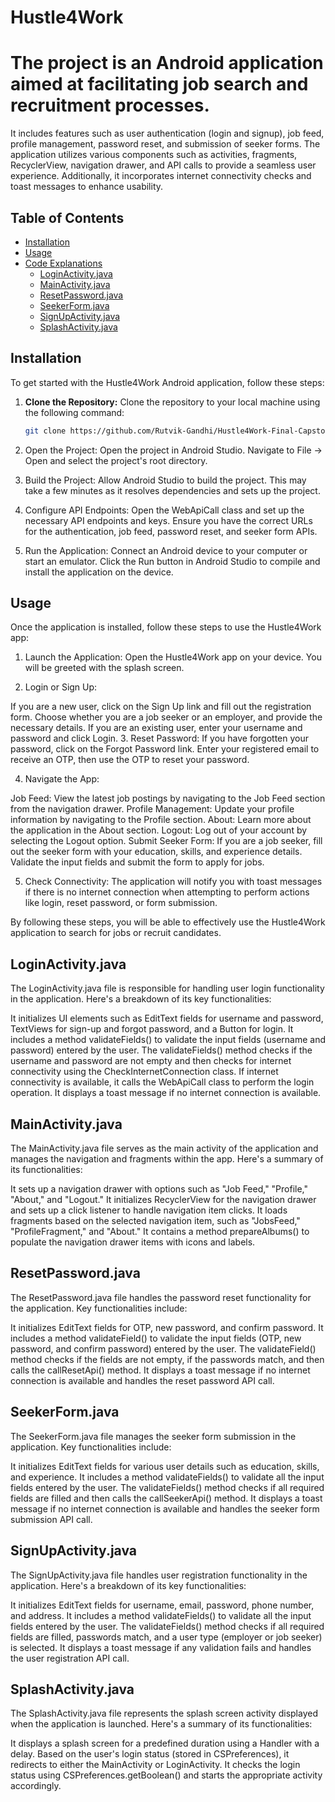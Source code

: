 # Hustle4Work

# The project is an Android application aimed at facilitating job search and recruitment processes. 
It includes features such as user authentication (login and signup), job feed, profile management, password reset, and submission of seeker forms. 
The application utilizes various components such as activities, fragments, RecyclerView, navigation drawer, and API calls to provide a seamless user experience. 
Additionally, it incorporates internet connectivity checks and toast messages to enhance usability.

## Table of Contents
- [Installation](#installation)
- [Usage](#usage)
- [Code Explanations](#code-explanations)
  - [LoginActivity.java](#loginactivityjava)
  - [MainActivity.java](#mainactivityjava)
  - [ResetPassword.java](#resetpasswordjava)
  - [SeekerForm.java](#seekerformjava)
  - [SignUpActivity.java](#signupactivityjava)
  - [SplashActivity.java](#splashactivityjava)

## Installation

To get started with the Hustle4Work Android application, follow these steps:

1. **Clone the Repository:**
   Clone the repository to your local machine using the following command:
   ```sh
   git clone https://github.com/Rutvik-Gandhi/Hustle4Work-Final-Capstone-Project-.git

2. Open the Project:
Open the project in Android Studio. Navigate to File -> Open and select the project's root directory.

3. Build the Project:
Allow Android Studio to build the project. This may take a few minutes as it resolves dependencies and sets up the project.

4. Configure API Endpoints:
Open the WebApiCall class and set up the necessary API endpoints and keys. Ensure you have the correct URLs for the authentication, job feed, password reset, and seeker form APIs.

5. Run the Application:
Connect an Android device to your computer or start an emulator. Click the Run button in Android Studio to compile and install the application on the device.

## Usage
Once the application is installed, follow these steps to use the Hustle4Work app:

1. Launch the Application:
Open the Hustle4Work app on your device. You will be greeted with the splash screen.

2. Login or Sign Up:

If you are a new user, click on the Sign Up link and fill out the registration form. Choose whether you are a job seeker or an employer, and provide the necessary details.
If you are an existing user, enter your username and password and click Login.
3. Reset Password:
If you have forgotten your password, click on the Forgot Password link. Enter your registered email to receive an OTP, then use the OTP to reset your password.

4. Navigate the App:

Job Feed: View the latest job postings by navigating to the Job Feed section from the navigation drawer.
Profile Management: Update your profile information by navigating to the Profile section.
About: Learn more about the application in the About section.
Logout: Log out of your account by selecting the Logout option.
Submit Seeker Form:
If you are a job seeker, fill out the seeker form with your education, skills, and experience details. Validate the input fields and submit the form to apply for jobs.

5. Check Connectivity:
The application will notify you with toast messages if there is no internet connection when attempting to perform actions like login, reset password, or form submission.

By following these steps, you will be able to effectively use the Hustle4Work application to search for jobs or recruit candidates.
   

## LoginActivity.java
The LoginActivity.java file is responsible for handling user login functionality in the application. Here's a breakdown of its key functionalities:

It initializes UI elements such as EditText fields for username and password, TextViews for sign-up and forgot password, and a Button for login.
It includes a method validateFields() to validate the input fields (username and password) entered by the user.
The validateFields() method checks if the username and password are not empty and then checks for internet connectivity using the CheckInternetConnection class.
If internet connectivity is available, it calls the WebApiCall class to perform the login operation.
It displays a toast message if no internet connection is available.

## MainActivity.java
The MainActivity.java file serves as the main activity of the application and manages the navigation and fragments within the app. Here's a summary of its functionalities:

It sets up a navigation drawer with options such as "Job Feed," "Profile," "About," and "Logout."
It initializes RecyclerView for the navigation drawer and sets up a click listener to handle navigation item clicks.
It loads fragments based on the selected navigation item, such as "JobsFeed," "ProfileFragment," and "About."
It contains a method prepareAlbums() to populate the navigation drawer items with icons and labels.

## ResetPassword.java
The ResetPassword.java file handles the password reset functionality for the application. Key functionalities include:

It initializes EditText fields for OTP, new password, and confirm password.
It includes a method validateField() to validate the input fields (OTP, new password, and confirm password) entered by the user.
The validateField() method checks if the fields are not empty, if the passwords match, and then calls the callResetApi() method.
It displays a toast message if no internet connection is available and handles the reset password API call.

## SeekerForm.java
The SeekerForm.java file manages the seeker form submission in the application. Key functionalities include:

It initializes EditText fields for various user details such as education, skills, and experience.
It includes a method validateFields() to validate all the input fields entered by the user.
The validateFields() method checks if all required fields are filled and then calls the callSeekerApi() method.
It displays a toast message if no internet connection is available and handles the seeker form submission API call.

## SignUpActivity.java
The SignUpActivity.java file handles user registration functionality in the application. Here's a breakdown of its key functionalities:

It initializes EditText fields for username, email, password, phone number, and address.
It includes a method validateFields() to validate all the input fields entered by the user.
The validateFields() method checks if all required fields are filled, passwords match, and a user type (employer or job seeker) is selected.
It displays a toast message if any validation fails and handles the user registration API call.

## SplashActivity.java
The SplashActivity.java file represents the splash screen activity displayed when the application is launched. Here's a summary of its functionalities:

It displays a splash screen for a predefined duration using a Handler with a delay.
Based on the user's login status (stored in CSPreferences), it redirects to either the MainActivity or LoginActivity.
It checks the login status using CSPreferences.getBoolean() and starts the appropriate activity accordingly.
